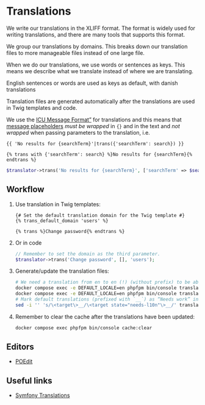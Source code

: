 # Translations

We write our translations in the XLIFF format. The format
is widely used for writing translations, and there are
many tools that supports this format.

We group our translations by domains. This breaks down our translation
files to more manageable files instead of one large file.

When we do our translations, we use words or sentences as keys. This
means we describe what we translate instead of where we are translating.

English sentences or words are used as keys as default, with danish translations

Translation files are generated automatically after the translations are
used in Twig templates and code.

We use the [ICU Message
Format”](https://symfony.com/doc/current/translation/message_format.html) for
translations and this means that [message
placeholders](https://symfony.com/doc/current/translation/message_format.html#message-placeholders)
*must be wrapped* in `{}` and in the text and *not wrapped* when passing
parameters to the translation, i.e.

```twig
{{ 'No results for {searchTerm}'|trans({'searchTerm': search}) }}
```

```twig
{% trans with {'searchTerm': search} %}No results for {searchTerm}{% endtrans %}
```

```php
$translator->trans('No results for {searchTerm}', ['searchTerm' => $search])
```

## Workflow

1. Use translation in Twig templates:

   ```twig
   {# Set the default translation domain for the Twig template #}
   {% trans_default_domain 'users' %}

   {% trans %}Change password{% endtrans %}
   ```

2. Or in code

   ```php
   // Remember to set the domain as the third parameter.
   $translator->trans('Change password', [], 'users');
   ```

3. Generate/update the translation files:

   ```sh
   # We need a translation from en to en (!) (without prefix) to be able to process placeholders in en.
   docker compose exec -e DEFAULT_LOCALE=en phpfpm bin/console translation:extract --clean --force en --prefix=''
   docker compose exec -e DEFAULT_LOCALE=en phpfpm bin/console translation:extract --clean --force da
   # Mark default translations (prefixed with `__`) as “Needs work” in Danish translations
   sed -i '' 's/\<target\>__/\<target state="needs-l10n"\>__/' translations/*.da.*xlf
   ```

4. Remember to clear the cache after the translations have been updated:

   ```sh
   docker compose exec phpfpm bin/console cache:clear
   ```

## Editors

* [POEdit](https://poedit.net/)

## Useful links

* [Symfony Translations](https://symfony.com/doc/current/translation.html)

